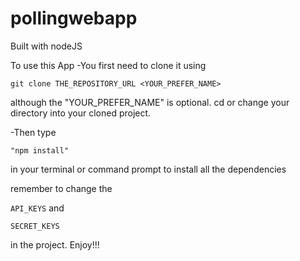 # pollingwebapp
Built with nodeJS

To use this App
-You first need to clone it using


```git clone THE_REPOSITORY_URL <YOUR_PREFER_NAME>``` 

although the "YOUR_PREFER_NAME" is optional. cd or change your directory into your cloned project.


-Then type


```"npm install"```



in your terminal or command prompt to install all the dependencies 


remember to change the 

```API_KEYS``` and

```SECRET_KEYS```


in the project. Enjoy!!!
